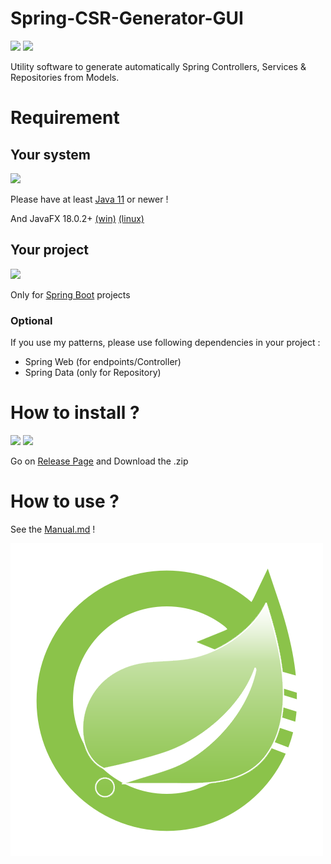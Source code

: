 # Spring-CSR-Generator-GUI
![](https://img.shields.io/badge/Java-ED8B00?logo=java&logoColor=white)
![](https://img.shields.io/badge/version-1.0-00CC00)

Utility software to generate automatically Spring Controllers, Services &amp; Repositories from Models.

# Requirement

## Your system
![](https://img.shields.io/badge/Java_SE-11+-success?logo=java&logoColor=white)

Please have at least [Java 11](https://www.oracle.com/java/technologies/javase/jdk11-archive-downloads.html) or newer !

And JavaFX 18.0.2+ [(win)](https://download2.gluonhq.com/openjfx/18.0.2/openjfx-18.0.2_windows-x64_bin-sdk.zip)
[(linux)](https://download2.gluonhq.com/openjfx/18.0.2/openjfx-18.0.2_linux-aarch64_bin-sdk.zip)

## Your project
![](https://img.shields.io/badge/Spring-0?logo=spring&logoColor=white)

Only for [Spring Boot](https://spring.io/projects/spring-boot) projects

### Optional
If you use my patterns, please use following dependencies in your project :
- Spring Web (for endpoints/Controller)
- Spring Data (only for Repository)

# How to install ?

![](https://img.shields.io/badge/Windows-&#9989;-0078D6?logo=windows&logoColor=white&color=grey)
![](https://img.shields.io/badge/Linux-&#10060;-0078D6?logo=linux&logoColor=white&color=grey)

Go on [Release Page](https://github.com/DRACOX2500/Spring-CSR-Generator/releases/tag/v1.0) and Download the .zip

# How to use ?

See the [Manual.md](readme/Manual.md) !

![](favicon.png)